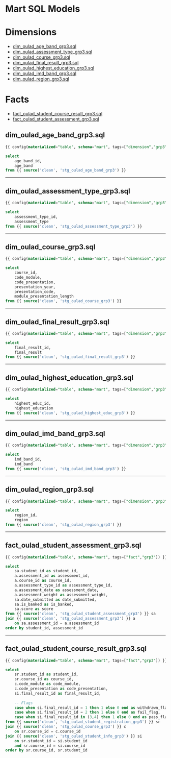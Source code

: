 # Mart SQL Models

# Dimensions
- [dim_oulad_age_band_grp3.sql](#dim_oulad_age_band_grp3sql)
- [dim_oulad_assessment_type_grp3.sql](#dim_oulad_assessment_type_grp3sql)
- [dim_oulad_course_grp3.sql](#dim_oulad_course_grp3sql)
- [dim_oulad_final_result_grp3.sql](#dim_oulad_final_result_grp3sql)
- [dim_oulad_highest_education_grp3.sql](#dim_oulad_highest_education_grp3sql)
- [dim_oulad_imd_band_grp3.sql](#dim_oulad_imd_band_grp3sql)
- [dim_oulad_region_grp3.sql](#dim_oulad_region_grp3sql)

# Facts
- [fact_oulad_student_course_result_grp3.sql](#fact_oulad_student_course_result_grp3sql)
- [fact_oulad_student_assessment_grp3.sql](#fact_oulad_student_assessment_grp3sql)

  

## dim_oulad_age_band_grp3.sql
```sql
{{ config(materialized="table", schema="mart", tags=["dimension","grp3"]) }}

select
    age_band_id,
    age_band
from {{ source('clean', 'stg_oulad_age_band_grp3') }}
````

---

## dim_oulad_assessment_type_grp3.sql

```sql
{{ config(materialized="table", schema="mart", tags=["dimension","grp3"]) }}

select
    assessment_type_id,
    assessment_type
from {{ source('clean', 'stg_oulad_assessment_type_grp3') }}
```

---

## dim_oulad_course_grp3.sql

```sql
{{ config(materialized="table", schema="mart", tags=["dimension","grp3"]) }}

select
    course_id,
    code_module,
    code_presentation,
    presentation_year,
    presentation_code,
    module_presentation_length
from {{ source('clean', 'stg_oulad_course_grp3') }}
```

---

## dim_oulad_final_result_grp3.sql

```sql
{{ config(materialized="table", schema="mart", tags=["dimension","grp3"]) }}

select
    final_result_id,
    final_result
from {{ source('clean', 'stg_oulad_final_result_grp3') }}
```

---

## dim_oulad_highest_education_grp3.sql

```sql
{{ config(materialized="table", schema="mart", tags=["dimension","grp3"]) }}

select
    highest_educ_id,
    highest_education
from {{ source('clean', 'stg_oulad_highest_educ_grp3') }}
```

---

## dim_oulad_imd_band_grp3.sql

```sql
{{ config(materialized="table", schema="mart", tags=["dimension","grp3"]) }}

select
    imd_band_id,
    imd_band
from {{ source('clean', 'stg_oulad_imd_band_grp3') }}
```

---

## dim_oulad_region_grp3.sql

```sql
{{ config(materialized="table", schema="mart", tags=["dimension","grp3"]) }}

select
    region_id,
    region
from {{ source('clean', 'stg_oulad_region_grp3') }}
```

---

## fact_oulad_student_assessment_grp3.sql

```sql
{{ config(materialized="table", schema="mart", tags=["fact","grp3"]) }}

select 
    sa.student_id as student_id,
    a.assessment_id as assessment_id,
    a.course_id as course_id,
    a.assessment_type_id as assessment_type_id,
    a.assessment_date as assessment_date,
    a.assessment_weight as assessment_weight,
    sa.date_submitted as date_submitted,
    sa.is_banked as is_banked,
    sa.score as score
from {{ source('clean', 'stg_oulad_student_assessment_grp3') }} sa
join {{ source('clean', 'stg_oulad_assessment_grp3') }} a  
    on sa.assessment_id = a.assessment_id
order by student_id, assessment_id
```

---

## fact_oulad_student_course_result_grp3.sql

```sql
{{ config(materialized="table", schema="mart", tags=["fact","grp3"]) }}

select 
    sr.student_id as student_id,
    sr.course_id as course_id,
    c.code_module as code_module,
    c.code_presentation as code_presentation,
    si.final_result_id as final_result_id,
    
    -- Flags
    case when si.final_result_id = 1 then 1 else 0 end as withdrawn_flag,
    case when si.final_result_id = 2 then 1 else 0 end as fail_flag,
    case when si.final_result_id in (3,4) then 1 else 0 end as pass_flag
from {{ source('clean', 'stg_oulad_student_registration_grp3') }} sr
join {{ source('clean', 'stg_oulad_course_grp3') }} c
    on sr.course_id = c.course_id
join {{ source('clean', 'stg_oulad_student_info_grp3') }} si
    on sr.student_id = si.student_id
    and sr.course_id = si.course_id
order by sr.course_id, sr.student_id
```







